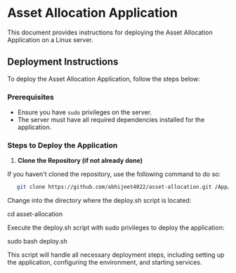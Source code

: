# Asset Allocation Application

This document provides instructions for deploying the Asset Allocation Application on a Linux server.

## Deployment Instructions

To deploy the Asset Allocation Application, follow the steps below:

### Prerequisites

- Ensure you have `sudo` privileges on the server.
- The server must have all required dependencies installed for the application.

### Steps to Deploy the Application

1. **Clone the Repository (if not already done)**

If you haven't cloned the repository, use the following command to do so:

```bash
   git clone https://github.com/abhijeet4022/asset-allocation.git /App/asset-allocation
```
Change into the directory where the deploy.sh script is located:


cd asset-allocation

Execute the deploy.sh script with sudo privileges to deploy the application:


sudo bash deploy.sh

This script will handle all necessary deployment steps, including setting up the application, configuring the environment, and starting services.